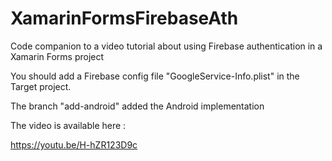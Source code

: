 # XamarinFormsFirebaseAth
Code companion to a video tutorial about using Firebase authentication in a Xamarin Forms project

You should add a Firebase config file "GoogleService-Info.plist" in the Target project.


The branch "add-android" added the Android implementation

The video is available here : 

https://youtu.be/H-hZR123D9c


